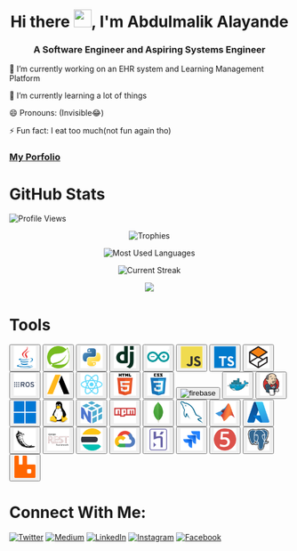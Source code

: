 <h1 align="center">Hi there <img width="32px" height="32px" src="https://raw.githubusercontent.com/MartinHeinz/MartinHeinz/master/wave.gif"/>, I'm Abdulmalik Alayande </h1>
<h3 align="center">A Software Engineer and Aspiring Systems Engineer</h3>
<p>🔭 I’m currently working on an EHR system and Learning Management Platform</p>
<p>🌱 I’m currently learning a lot of things</p>
<p>😄 Pronouns: (Invisible😂)</p>
<p>⚡ Fun fact: I eat too much(not fun again tho)</p>
<h3><a href="https://personal-blog-seven-xi.vercel.app/">My Porfolio</a></h3>
<div>
  <h1>GitHub Stats</h1>
  
![Profile Views](https://komarev.com/ghpvc/?username=AbdulmalikAlayande&label=Profile%20views&color=0e75b6&style=flat)
<p align="center"> <img alt="Trophies" src="https://github-profile-trophy.vercel.app/?username=AbdulmalikAlayande&column=3&theme=nord&margin-w=5&margin-h=5&no-frame=true" /> </p>
<p align="center"> <img alt="Most Used Languages" src="https://github-readme-stats.vercel.app/api/top-langs?username=AbdulmalikAlayande&show_icons=true&locale=en&layout=compact&theme=github_dark" /> </p>
<p align="center"> <img alt="Current Streak" src="https://github-readme-streak-stats.herokuapp.com/?user=AbdulmalikAlayande&theme=dark" /> </p>
<p align="center">
  <picture>
      <img src="https://github-readme-stats.vercel.app/api?username=AbdulmalikAlayande&show_icons=true&show=reviews,discussions_started,discussions_answered,prs_merged,prs_merged_percentage&theme=gruvbox" />
  </picture>
</p>
</div>
<div>
  <h1>Tools</h1>
      <button href="https://developer.mozilla.org/en-US/docs/Web/JavaScript" target="_blank">
        <img src="https://raw.githubusercontent.com/devicons/devicon/master/icons/java/java-original.svg" alt="javascript" width="40" height="40" />
        <span></span>   
    </button>
    <button href="https://developer.mozilla.org/en-US/docs/Web/JavaScript" target="_blank">
        <img src="https://raw.githubusercontent.com/devicons/devicon/master/icons/spring/spring-original.svg" alt="spring" width="40" height="40" />
        <span></span> 
    </button>
    <button>
        <img src="https://raw.githubusercontent.com/devicons/devicon/master/icons/python/python-original.svg" alt="python" width="40" height="40" />
        <span></span> 
    </button>
    <button href="https://www.w3.org/html/" target="_blank">
        <img src="https://github.com/devicons/devicon/blob/master/icons/django/django-plain.svg" alt="html5" width="40" height="40" />
        <span></span> 
    </button>
    <button href="https://www.w3.org/html/" target="_blank">
        <img src="https://github.com/devicons/devicon/blob/master/icons/arduino/arduino-original.svg" alt="html5" width="40" height="40" />
        <span></span> 
    </button>
    <button href="https://developer.mozilla.org/en-US/docs/Web/JavaScript" target="_blank">
        <img src="https://raw.githubusercontent.com/devicons/devicon/master/icons/javascript/javascript-original.svg" alt="javascript" width="40" height="40" />
        <span></span>  
    </button>
   <button href="https://www.typescriptlang.org/" target="_blank">
        <img src="https://raw.githubusercontent.com/devicons/devicon/master/icons/typescript/typescript-original.svg" alt="typescript" width="40" height="40" />
        <span></span> 
    </button>
    <button href="https://gazebosim.org/home" target="_blank">
        <img src="https://github.com/devicons/devicon/blob/master/icons/gazebo/gazebo-original.svg" alt="javascript" width="40" height="40" />
        <span></span>  
    </button>
    <button href="https://www.ros.org/" target="_blank">
        <img src="https://github.com/devicons/devicon/blob/master/icons/ros/ros-original-wordmark.svg" alt="javascript" width="40" height="40" />
        <span></span>  
    </button>
    <button href="https://www.ansys.com/" target="_blank">
        <img src="https://github.com/devicons/devicon/blob/master/icons/ansys/ansys-original.svg" alt="javascript" width="40" height="40" />
        <span></span>  
    </button>
    <button href="https://reactjs.com/" target="_blank">
      	<img src="https://raw.githubusercontent.com/devicons/devicon/master/icons/react/react-original.svg" alt="react" width="40" height="40" />
    </button>
    <button href="https://www.w3.org/html/" target="_blank">
        <img src="https://raw.githubusercontent.com/devicons/devicon/master/icons/html5/html5-original-wordmark.svg" alt="html5" width="40" height="40" />
    </button>
    <button href="https://www.w3.org/css/" target="_blank">
        <img src="https://raw.githubusercontent.com/devicons/devicon/master/icons/css3/css3-original-wordmark.svg" alt="css3" width="40" height="40" />
    </button>
    <button>
          <img src="https://www.vectorlogo.zone/logos/firebase/firebase-icon.svg" alt="firebase" width="40" height="40" />
    </button>
    <button>
        <img src="https://raw.githubusercontent.com/devicons/devicon/master/icons/docker/docker-original.svg" alt="docker" width="40" height="40" />
    </button>
    <button>
        <img src="https://raw.githubusercontent.com/devicons/devicon/master/icons/jenkins/jenkins-original.svg" alt="jenkins" width="40" height="40" />
    </button>
    <button>
        <img src="https://raw.githubusercontent.com/devicons/devicon/master/icons/windows11/windows11-original.svg" alt="windows11" width="40" height="40" />
    </button>
    <button>
        <img src="https://raw.githubusercontent.com/devicons/devicon/master/icons/linux/linux-original.svg" alt="linux" width="40" height="40" />
    </button>
    <button target="_blank">
    <img src="https://github.com/devicons/devicon/blob/master/icons/numpy/numpy-original.svg" alt="javascript" width="40" height="40" />  
</button>
<button target="_blank">
    <img src="https://github.com/devicons/devicon/blob/master/icons/npm/npm-original-wordmark.svg" alt="javascript" width="40" height="40" />
</button>
<button target="_blank">
    <img src="https://github.com/devicons/devicon/blob/master/icons/mongodb/mongodb-original.svg" alt="javascript" width="40" height="40" />
</button>
<button target="_blank">
    <img src="https://github.com/devicons/devicon/blob/master/icons/mysql/mysql-original.svg" alt="javascript" width="40" height="40" />
</button>
<button target="_blank">
    <img src="https://github.com/devicons/devicon/blob/master/icons/matlab/matlab-original.svg" alt="javascript" width="40" height="40" />
</button>
<button target="_blank">
    <img src="https://github.com/devicons/devicon/blob/master/icons/azure/azure-original.svg" alt="javascript" width="40" height="40" />
</button>
<button target="_blank">
    <img src="https://github.com/devicons/devicon/blob/master/icons/flask/flask-original.svg" alt="javascript" width="40" height="40" />
</button>
  <button target="_blank">
    <img src="https://github.com/devicons/devicon/blob/master/icons/djangorest/djangorest-original.svg" alt="javascript" width="40" height="40" />
</button>
<button target="_blank">
    <img src="https://github.com/devicons/devicon/blob/master/icons/elasticsearch/elasticsearch-original.svg" alt="javascript" width="40" height="40" />
</button>
<button target="_blank">
    <img src="https://github.com/devicons/devicon/blob/master/icons/googlecloud/googlecloud-original.svg" alt="javascript" width="40" height="40" />
</button>
<button target="_blank">
    <img src="https://github.com/devicons/devicon/blob/master/icons/heroku/heroku-original.svg" alt="javascript" width="40" height="40" />
</button>
<button target="_blank">
    <img src="https://github.com/devicons/devicon/blob/master/icons/jira/jira-original.svg" alt="javascript" width="40" height="40" />
</button>
<button target="_blank">
    <img src="https://github.com/devicons/devicon/blob/master/icons/junit/junit-plain.svg" alt="javascript" width="40" height="40" />
</button>
<button target="_blank">
    <img src="https://github.com/devicons/devicon/blob/master/icons/postgresql/postgresql-original.svg" alt="javascript" width="40" height="40" />
</button>
<button target="_blank">
    <img src="https://github.com/devicons/devicon/blob/master/icons/rabbitmq/rabbitmq-original.svg" alt="javascript" width="40" height="40" />
</button>
</div>
<h1>Connect With Me: </h1>

[![Twitter](https://img.shields.io/badge/-Twitter-1DA1F2?logo=twitter&logoWidth=20&logoColor=white&style=flat-square)](https://twitter.com/@The_good_man02)
[![Medium](https://img.shields.io/badge/-Medium-212121?logo=medium&logoWidth=20&logoColor=white&style=flat-square)](https://medium.com/@alaabdulmalik03)
[![LinkedIn](https://img.shields.io/badge/-LinkedIn-0077B5?logo=linkedin&logoWidth=20&logoColor=white&style=flat-square)](https://www.linkedin.com/in/abdulmalik-alayande-b49814250/)
[![Instagram](https://img.shields.io/badge/-Instagram-E4405F?logo=instagram&logoWidth=20&logoColor=white&style=flat-square)](https://www.instagram.com/blaq_mhee/)
[![Facebook](https://img.shields.io/badge/-Facebook-1877F2?logo=facebook&logoWidth=20&logoColor=white&style=flat-square)](https://www.facebook.com/abdulmalik.alayande.39)
</div>
